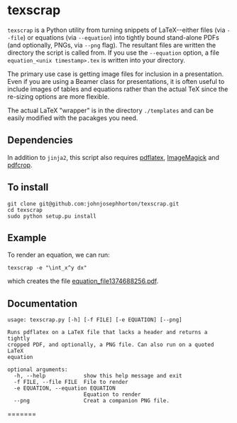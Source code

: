 texscrap
========
`texscrap` is a Python utility from turning snippets of LaTeX--either files (via `--file`) or equations (via `--equation`) into tightly bound stand-alone PDFs (and optionally, PNGs, via `--png` flag). 
The resultant files are written the directory the script is called from. 
If you use the `--equation` option, a file `equation_<unix timestamp>.tex` is written into your directory. 

The primary use case is getting image files for inclusion in a presentation. 
Even if you are using a Beamer class for presentations, it is often useful to include images of tables and equations rather than the actual TeX since the re-sizing options are more flexible. 

The actual LaTeX "wrapper" is in the directory `./templates` and can be easily modified with the pacakges you need. 

Dependencies
------------

In addition to `jinja2`, this script also requires [pdflatex](http://www.tug.org/applications/pdftex/), [ImageMagick](http://www.imagemagick.org/script/index.php) and [pdfcrop](http://www.ctan.org/pkg/pdfcrop).  

To install
----------

    git clone git@github.com:johnjosephhorton/texscrap.git
	cd texscrap 
	sudo python setup.pu install 

Example
-------

To render an equation, we can run: 

    texscrap -e "\int_x^y dx"

which creates the file [equation_file1374688256.pdf](https://dl.dropboxusercontent.com/u/420874/permanent/equation_file1374688256.pdf). 

Documentation
-------------
```
usage: texscrap.py [-h] [-f FILE] [-e EQUATION] [--png]

Runs pdflatex on a LaTeX file that lacks a header and returns a tightly
cropped PDF, and optionally, a PNG file. Can also run on a quoted LaTeX
equation

optional arguments:
  -h, --help            show this help message and exit
  -f FILE, --file FILE  File to render
  -e EQUATION, --equation EQUATION
                        Equation to render
  --png                 Creat a companion PNG file.
```

=======

